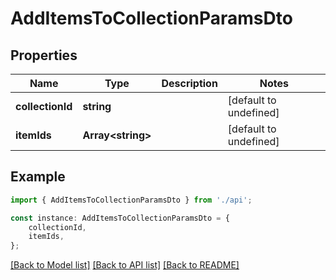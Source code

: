 # AddItemsToCollectionParamsDto


## Properties

Name | Type | Description | Notes
------------ | ------------- | ------------- | -------------
**collectionId** | **string** |  | [default to undefined]
**itemIds** | **Array&lt;string&gt;** |  | [default to undefined]

## Example

```typescript
import { AddItemsToCollectionParamsDto } from './api';

const instance: AddItemsToCollectionParamsDto = {
    collectionId,
    itemIds,
};
```

[[Back to Model list]](../README.md#documentation-for-models) [[Back to API list]](../README.md#documentation-for-api-endpoints) [[Back to README]](../README.md)
